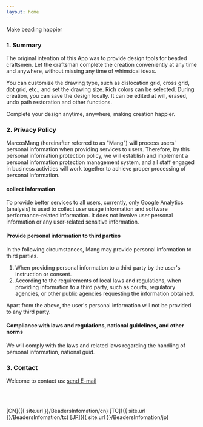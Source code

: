 ```yaml
---
layout: home
---
```


Make beading happier

<!--#### 快速索引

- <a href="#summary">概要</a>
- <a href="#guide">使用教程</a>
- <a href="#privacy">隐私政策</a>
- <a href="#contact">联系我们</a>
- <a href="#notice">通知</a>-->

<h3 id="summary">1. Summary
</h3>
The original intention of this App was to provide design tools for beaded craftsmen.
Let the craftsman complete the creation conveniently at any time and anywhere, without missing any time of whimsical ideas.

You can customize the drawing type, such as dislocation grid, cross grid, dot grid, etc., and set the drawing size.
Rich colors can be selected.
During creation, you can save the design locally.
It can be edited at will, erased, undo path restoration and other functions.

Complete your design anytime, anywhere, making creation happier.

<!--
<h3 id="guide">使用教程
</h3>

#### 1. 笔记本的创建和配置

1. 通过本地CSV文件导入
2. 
#### 2. 练习开始
-->

<h3 id="privacy">2. Privacy Policy
</h3>

MarcosMang (hereinafter referred to as "Mang") will process users' personal information when providing services to users. Therefore, by this personal information protection policy, we will establish and implement a personal information protection management system, and all staff engaged in business activities will work together to achieve proper processing of personal information.

#### collect information
To provide better services to all users, currently, only Google Analytics (analysis) is used to collect user usage information and software performance-related information. It does not involve user personal information or any user-related sensitive information.

#### Provide personal information to third parties
In the following circumstances, Mang may provide personal information to third parties.

1. When providing personal information to a third party by the user's instruction or consent.
2. According to the requirements of local laws and regulations, when providing information to a third party, such as courts, regulatory agencies, or other public agencies requesting the information obtained.

Apart from the above, the user's personal information will not be provided to any third party.

#### Compliance with laws and regulations, national guidelines, and other norms
We will comply with the laws and related laws regarding the handling of personal information, national guid.


<h3 id="contact">3. Contact
</h3>

Welcome to contact us: <a href="mailto:lingfengmarskey@gmail.com?subject=Beaders Advisory">send E-mail</a>

<br>
<br>

[CN]({{ site.url }}/BeadersInfomation/cn)
[TC]({{ site.url }}/BeadersInfomation/tc)
[JP]({{ site.url }}/BeadersInfomation/jp)

<!--<h3 id="notice">4. 通知
</h3>
-->
<!--<h5 id="qa">常见问题</h5>
>  csv文件的格式要求?
> > 文件格式要求如下
-->
